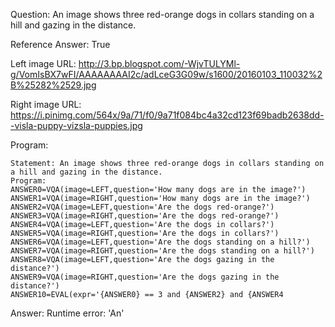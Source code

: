 Question: An image shows three red-orange dogs in collars standing on a hill and gazing in the distance.

Reference Answer: True

Left image URL: http://3.bp.blogspot.com/-WjvTULYMl-g/VomIsBX7wFI/AAAAAAAAI2c/adLceG3G09w/s1600/20160103_110032%2B%25282%2529.jpg

Right image URL: https://i.pinimg.com/564x/9a/71/f0/9a71f084bc4a32cd123f69badb2638dd--visla-puppy-vizsla-puppies.jpg

Program:

```
Statement: An image shows three red-orange dogs in collars standing on a hill and gazing in the distance.
Program:
ANSWER0=VQA(image=LEFT,question='How many dogs are in the image?')
ANSWER1=VQA(image=RIGHT,question='How many dogs are in the image?')
ANSWER2=VQA(image=LEFT,question='Are the dogs red-orange?')
ANSWER3=VQA(image=RIGHT,question='Are the dogs red-orange?')
ANSWER4=VQA(image=LEFT,question='Are the dogs in collars?')
ANSWER5=VQA(image=RIGHT,question='Are the dogs in collars?')
ANSWER6=VQA(image=LEFT,question='Are the dogs standing on a hill?')
ANSWER7=VQA(image=RIGHT,question='Are the dogs standing on a hill?')
ANSWER8=VQA(image=LEFT,question='Are the dogs gazing in the distance?')
ANSWER9=VQA(image=RIGHT,question='Are the dogs gazing in the distance?')
ANSWER10=EVAL(expr='{ANSWER0} == 3 and {ANSWER2} and {ANSWER4
```
Answer: Runtime error: 'An'

